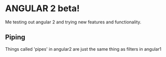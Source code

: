 # ANGULAR 2 beta!

Me testing out angular 2 and trying new features and functionality. 


## Piping
Things called 'pipes' in angular2 are just the same thing as filters in angular1
